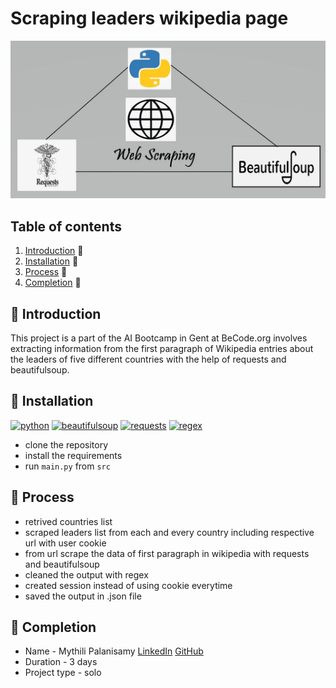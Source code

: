 # Scraping leaders wikipedia page
![web_scraping](./assets/scraping.jpg)

## Table of contents
1. [Introduction](#introduction) 📌
2. [Installation](#installation) 🔧  
3. [Process](#process) 🚀
4. [Completion](#completion) 🏁

<a name="introduction"></a>
## 📌 Introduction

This project is a part of the AI Bootcamp in Gent at BeCode.org involves extracting information from the first paragraph of Wikipedia entries about the leaders of five different countries with the help of requests and beautifulsoup.

<a name="installation"></a>
## 🔧 Installation

[![python](https://img.shields.io/badge/python-3.12.0-green)](https://www.python.org/downloads/)
[![beautifulsoup](https://img.shields.io/badge/Beautifulsoup-4.12.2-red)](https://pypi.org/project/beautifulsoup4/)
[![requests](https://img.shields.io/badge/requests-2.31.0-indigo)](https://pypi.org/project/requests/)
[![regex](https://img.shields.io/badge/regex-green)](https://pypi.org/project/regex/)

* clone the repository
* install the requirements
* run `main.py` from `src`

<a name="process"></a>
## 🚀 Process
* retrived countries list
* scraped leaders list from each and every country including respective url with user cookie
* from url scrape the data of first paragraph in wikipedia with requests and beautifulsoup
* cleaned the output with regex
* created session instead of using cookie everytime
* saved the output in .json file

<a name="completion"></a>
## 🏁 Completion
- Name                -   Mythili Palanisamy [LinkedIn](https://www.linkedin.com/in/mythili-palanisamy-492147159) [GitHub](https://github.com/MythiliPalanisamy)
- Duration            -   3 days
- Project type     -   solo
